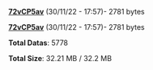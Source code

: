 [**72vCP5av**](/data/72vCP5av.txt) (30/11/22 - 17:57)- 2781 bytes

[**72vCP5av**](/data/72vCP5av.txt) (30/11/22 - 17:57)- 2781 bytes

**Total Datas**: 5778

**Total Size**: 32.21 MB / 32.2 MB